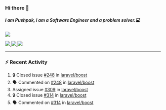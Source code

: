 ### Hi there 👋

##### I am Pushpak, I am a Software Engineer and a problem solver.💻

<a href='https://twitter.com/pushpak1300'><a href="https://pushpak1300.me/" target="_blank">
  <img src="https://img.shields.io/badge/website-%23E34F26.svg?&style=for-the-badge" />
</a> 
 
 <a href="https://twitter.com/pushpak1300" target="_blank">
  <img src="https://img.shields.io/badge/twitter-%231DA1F2.svg?&style=for-the-badge&logo=twitter&logoColor=white" />
</a> 

<a href="https://www.linkedin.com/in/pushpak-c-286b17b1/" target="_blank">
  <img src="https://img.shields.io/badge/linkedin-%230077B5.svg?&style=for-the-badge&logo=linkedin&logoColor=white" />
</a> 

<a href="https://dev.to/pushpak1300/" target="_blank">
  <img src="http://img.shields.io/badge/dev.to-gray?style=for-the-badge&logo=dev.to&?logoColor=white?logoWidth=100?label=" />
</a> 


</p>

---

### ⚡ Recent Activity

<!--START_SECTION:activity-->
1. 🔒 Closed issue [#248](https://github.com/laravel/boost/issues/248) in [laravel/boost](https://github.com/laravel/boost)
2. 🗣 Commented on [#248](https://github.com/laravel/boost/issues/248#issuecomment-3437084449) in [laravel/boost](https://github.com/laravel/boost)
3.  Assigned issue [#309](https://github.com/laravel/boost/issues/309) in [laravel/boost](https://github.com/laravel/boost)
4. 🔒 Closed issue [#314](https://github.com/laravel/boost/issues/314) in [laravel/boost](https://github.com/laravel/boost)
5. 🗣 Commented on [#314](https://github.com/laravel/boost/issues/314#issuecomment-3436996003) in [laravel/boost](https://github.com/laravel/boost)
<!--END_SECTION:activity-->
